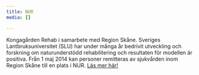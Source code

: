 ```yaml
---
title: NUR
media: []

---
```

Kongagården Rehab i samarbete med Region Skåne. Sveriges Lantbruksuniversitet (SLU) har under många år bedrivit utveckling och forskning om naturunderstödd rehabilitering och resultaten för modellen är positiva. Från 1 maj 2014 kan personer remitteras av sjukvården inom Region Skåne till en plats i NUR. [Läs mer här!](https://www.skane.se/nur "NUR") 